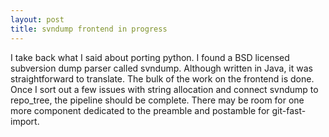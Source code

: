 ```yaml
---
layout: post
title: svndump frontend in progress
---
```


I take back what I said about porting python. I found a BSD licensed subversion dump parser called svndump. Although written in Java, it was straightforward to translate.
The bulk of the work on the frontend is done. Once I sort out a few issues with string allocation and connect svndump to repo\_tree, the pipeline should be complete. There may be room for one more component dedicated to the preamble and postamble for git-fast-import.
